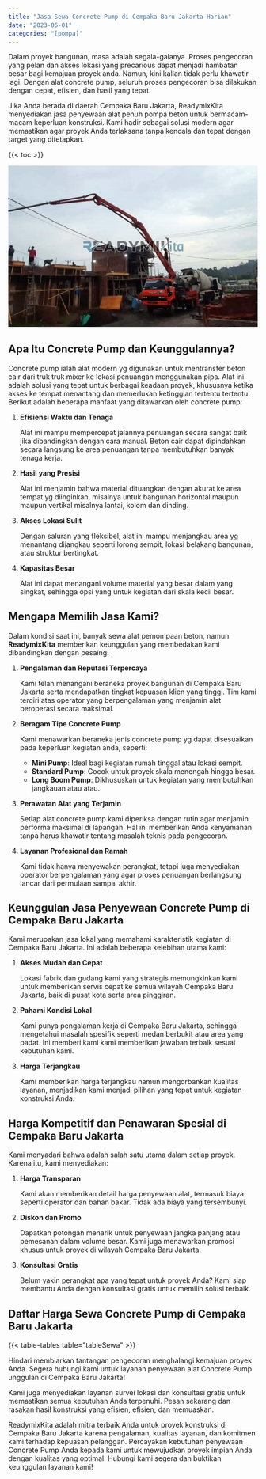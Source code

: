 ```yaml
---
title: "Jasa Sewa Concrete Pump di Cempaka Baru Jakarta Harian"
date: "2023-06-01"
categories: "[pompa]"
---
```


Dalam proyek bangunan, masa adalah segala-galanya. Proses pengecoran yang pelan dan akses lokasi yang precarious dapat menjadi hambatan besar bagi kemajuan proyek anda. Namun, kini kalian tidak perlu khawatir lagi. Dengan alat concrete pump, seluruh proses pengecoran bisa dilakukan dengan cepat, efisien, dan hasil yang tepat.

Jika Anda berada di daerah Cempaka Baru Jakarta, ReadymixKita menyediakan jasa penyewaan alat penuh pompa beton untuk bermacam-macam keperluan konstruksi. Kami hadir sebagai solusi modern agar memastikan agar proyek Anda terlaksana tanpa kendala dan tepat dengan target yang ditetapkan.

{{< toc >}}

![Jasa Sewa Concrete Pump di Cempaka Baru Jakarta Harian](/images/pompa/sewa-pompa-01.jpg)

## Apa Itu Concrete Pump dan Keunggulannya?

Concrete pump ialah alat modern yg digunakan untuk mentransfer beton cair dari truk truk mixer ke lokasi penuangan menggunakan pipa. Alat ini adalah solusi yang tepat untuk berbagai keadaan proyek, khususnya ketika akses ke tempat menantang dan memerlukan ketinggian tertentu tertentu. Berikut adalah beberapa manfaat yang ditawarkan oleh concrete pump:

1. **Efisiensi Waktu dan Tenaga**

   Alat ini mampu mempercepat jalannya penuangan secara sangat baik jika dibandingkan dengan cara manual. Beton cair dapat dipindahkan secara langsung ke area penuangan tanpa membutuhkan banyak tenaga kerja.

2. **Hasil yang Presisi**

   Alat ini menjamin bahwa material dituangkan dengan akurat ke area tempat yg diinginkan, misalnya untuk bangunan horizontal maupun maupun vertikal misalnya lantai, kolom dan dinding.

3. **Akses Lokasi Sulit**

   Dengan saluran yang fleksibel, alat ini mampu menjangkau area yg menantang dijangkau seperti lorong sempit, lokasi belakang bangunan, atau struktur bertingkat.

4. **Kapasitas Besar**

   Alat ini dapat menangani volume material yang besar dalam yang singkat, sehingga opsi yang untuk kegiatan dari skala kecil besar.

## Mengapa Memilih Jasa Kami?

Dalam kondisi saat ini, banyak sewa alat pemompaan beton, namun **ReadymixKita** memberikan keunggulan yang membedakan kami dibandingkan dengan pesaing:

1. **Pengalaman dan Reputasi Terpercaya**

   Kami telah menangani beraneka proyek bangunan di Cempaka Baru Jakarta serta mendapatkan tingkat kepuasan klien yang tinggi. Tim kami terdiri atas operator yang berpengalaman yang menjamin alat beroperasi secara maksimal.

2. **Beragam Tipe Concrete Pump**

   Kami menawarkan beraneka jenis concrete pump yg dapat disesuaikan pada keperluan kegiatan anda, seperti:
   - **Mini Pump**: Ideal bagi kegiatan rumah tinggal atau lokasi sempit.
   - **Standard Pump**: Cocok untuk proyek skala menengah hingga besar.
   - **Long Boom Pump**: Dikhususkan untuk kegiatan yang membutuhkan jangkauan atau atau.

3. **Perawatan Alat yang Terjamin**

   Setiap alat concrete pump kami diperiksa dengan rutin agar menjamin performa maksimal di lapangan. Hal ini memberikan Anda kenyamanan tanpa harus khawatir tentang masalah teknis pada pengecoran.

4. **Layanan Profesional dan Ramah**

   Kami tidak hanya menyewakan perangkat, tetapi juga menyediakan operator berpengalaman yang agar proses penuangan berlangsung lancar dari permulaan sampai akhir.

## Keunggulan Jasa Penyewaan Concrete Pump di Cempaka Baru Jakarta

Kami merupakan jasa lokal yang memahami karakteristik kegiatan di Cempaka Baru Jakarta. Ini adalah beberapa kelebihan utama kami:

1. **Akses Mudah dan Cepat**

   Lokasi fabrik dan gudang kami yang strategis memungkinkan kami untuk memberikan servis cepat ke semua wilayah Cempaka Baru Jakarta, baik di pusat kota serta area pinggiran.

2. **Pahami Kondisi Lokal**

   Kami punya pengalaman kerja di Cempaka Baru Jakarta, sehingga mengetahui masalah spesifik seperti medan berbukit atau area yang padat. Ini memberi kami kami memberikan jawaban terbaik sesuai kebutuhan kami.

3. **Harga Terjangkau**

   Kami memberikan harga terjangkau namun mengorbankan kualitas layanan, menjadikan kami menjadi pilihan yang tepat untuk kegiatan konstruksi Anda.

## Harga Kompetitif dan Penawaran Spesial di Cempaka Baru Jakarta

Kami menyadari bahwa adalah salah satu utama dalam setiap proyek. Karena itu, kami menyediakan:

1. **Harga Transparan**

   Kami akan memberikan detail harga penyewaan alat, termasuk biaya seperti operator dan bahan bakar. Tidak ada biaya yang tersembunyi.

2. **Diskon dan Promo**

   Dapatkan potongan menarik untuk penyewaan jangka panjang atau pemesanan dalam volume besar. Kami juga menawarkan promosi khusus untuk proyek di wilayah Cempaka Baru Jakarta.

3. **Konsultasi Gratis**

   Belum yakin perangkat apa yang tepat untuk proyek Anda? Kami siap membantu Anda dengan konsultasi gratis untuk memilih solusi terbaik.

## Daftar Harga Sewa Concrete Pump di Cempaka Baru Jakarta

{{< table-tables table="tableSewa" >}}

Hindari membiarkan tantangan pengecoran menghalangi kemajuan proyek Anda. Segera hubungi kami untuk layanan penyewaan alat Concrete Pump unggulan di Cempaka Baru Jakarta!

Kami juga menyediakan layanan survei lokasi dan konsultasi gratis untuk memastikan semua kebutuhan Anda terpenuhi. Pesan sekarang dan rasakan hasil konstruksi yang efisien, efisien, dan memuaskan.

ReadymixKita adalah mitra terbaik Anda untuk proyek konstruksi di Cempaka Baru Jakarta karena pengalaman, kualitas layanan, dan komitmen kami terhadap kepuasan pelanggan. Percayakan kebutuhan penyewaan Concrete Pump Anda kepada kami untuk mewujudkan proyek impian Anda dengan kualitas yang optimal. Hubungi kami segera dan buktikan keunggulan layanan kami!